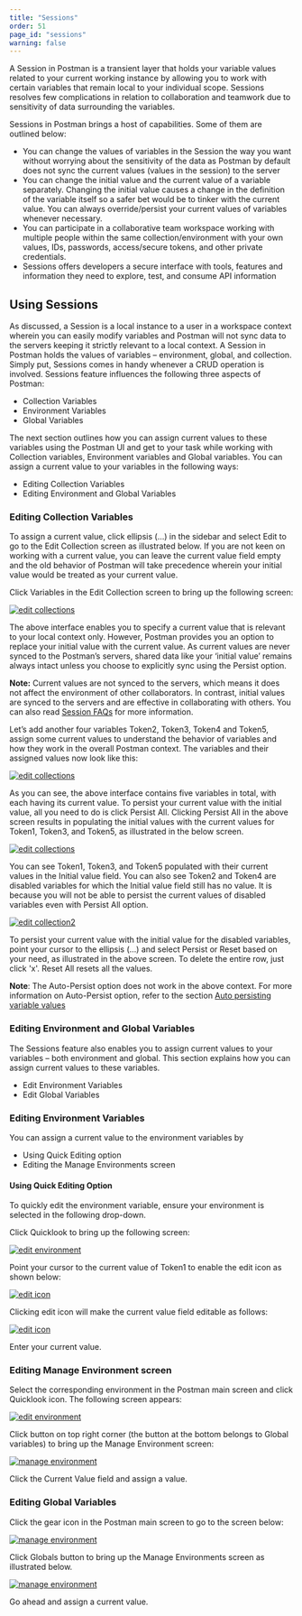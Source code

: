 ```yaml
---
title: "Sessions"
order: 51
page_id: "sessions"
warning: false
---
```


 A Session in Postman is a transient layer that holds your variable values related to your current working instance by allowing you to work with certain variables that remain local to your individual scope. Sessions resolves few complications in relation to collaboration and teamwork due to sensitivity of data surrounding the variables.

Sessions in Postman brings a host of capabilities. Some of them are outlined below:

* You can change the values of variables in the Session the way you want without worrying about the sensitivity of the data as Postman by default does not sync the current values (values in the session) to the server
* You can change the initial value and the current value of a variable separately. Changing the initial value causes a change in the definition of the variable itself so a safer bet would be to tinker with the current value. You can always override/persist your current values of variables whenever necessary.
* You can participate in a collaborative team workspace working with multiple people within the same collection/environment with your own values, IDs, passwords, access/secure tokens, and other private credentials.
* Sessions offers developers a secure interface with tools, features and information they need to explore, test, and consume API information

## Using Sessions

As discussed, a Session is a local instance to a user in a workspace context wherein you can easily modify variables and Postman will not sync data to the servers keeping it strictly relevant to a local context. A Session in Postman holds the values of variables – environment, global, and collection. Simply put, Sessions comes in handy whenever a CRUD operation is involved. Sessions feature influences the following three aspects of Postman:

* Collection Variables
* Environment Variables
* Global Variables

The next section outlines how you can assign current values to these variables using the Postman UI and get to your task while working with Collection variables, Environment variables and Global variables. You can assign a current value to your variables in the following ways:

* Editing Collection Variables
* Editing Environment and Global Variables

### Editing Collection Variables

To assign a current value, click ellipsis (…) in the sidebar and select Edit to go to the Edit Collection screen as illustrated below. If you are not keen on working  with a current value, you can leave the current value field empty and the old behavior of Postman will take precedence wherein your initial value would be treated as your current value.

Click Variables in the Edit Collection screen to bring up the following screen:

[![edit collections](https://assets.postman.com/postman-docs/Edit_Collection_CurVal1.png)](https://assets.postman.com/postman-docs/Edit_Collection_CurVal1.png)

The above interface enables you to specify a current value that is relevant to your local context only. However, Postman provides you an option to replace your initial value with the current value. As current values are never synced to the Postman’s servers, shared data like your ‘initial value’ remains always intact unless you choose to explicitly sync using the Persist option.

**Note:** Current values are not synced to the servers, which means it does not affect the environment of other collaborators. In contrast, initial values are synced to the servers and are effective in collaborating with others. You can also read [Session FAQs](https://blog.getpostman.com/2018/08/09/sessions-faq/) for more information.

Let’s add another four variables Token2, Token3, Token4 and Token5, assign some current values to understand the behavior of variables and how they work in the overall Postman context. The variables and their assigned values now look like this:

[![edit collections](https://assets.postman.com/postman-docs/Edit_Collection_CurVal2.png)](https://assets.postman.com/postman-docs/Edit_Collection_CurVal2.png)

As you can see, the above interface contains five variables in total, with each having its current value. To persist your current value with the initial value, all you need to do is click Persist All. Clicking Persist All in the above screen results in populating the initial values with the current values for Token1, Token3, and Token5, as illustrated in the below screen.

[![edit collections](https://assets.postman.com/postman-docs/Edit_Collection_CurVal3.png)](https://assets.postman.com/postman-docs/Edit_Collection_CurVal3.png)

You can see Token1, Token3, and Token5 populated with their current values in the Initial value field. You can also see Token2 and Token4 are disabled variables for which the Initial value field still has no value. It is because you will not be able to persist the current values of disabled variables even with Persist All option.

[![edit collection2](https://assets.postman.com/postman-docs/Edit_Collection_CurVal3.png)](https://assets.postman.com/postman-docs/Edit_Collection_CurVal3.png)

To persist your current value with the initial value for the disabled variables, point your cursor to the ellipsis (…) and select Persist or Reset based on your need, as illustrated in the above screen. To delete the entire row, just click 'x'. Reset All resets all the values.

**Note**: The Auto-Persist option does not work in the above context. For more information on Auto-Persist option, refer to the section [Auto persisting variable values](/docs/postman/launching-postman/settings/)

### Editing Environment and Global Variables

The Sessions feature also enables you to assign current values to your variables – both environment and global. This section explains how you can assign current values to these variables.

* Edit Environment Variables
* Edit Global Variables

### Editing Environment Variables

You can assign a current value to the environment variables by

* Using Quick Editing option
* Editing the Manage Environments screen

#### Using Quick Editing Option

To  quickly edit the environment variable, ensure your environment is selected in the following drop-down.

Click Quicklook to bring up the following screen:

[![edit environment](https://assets.postman.com/postman-docs/Edit_Env_Var5.png)](https://assets.postman.com/postman-docs/Edit_Env_Var5.png)

Point your cursor to the current value of Token1 to enable the edit icon as shown below:

[![edit icon](https://assets.postman.com/postman-docs/Edit_Env_Var3.png)](https://assets.postman.com/postman-docs/Edit_Env_Var3.png)

Clicking edit icon will make the current value field editable as follows:

[![edit icon](https://assets.postman.com/postman-docs/Edit_Env_Var4.png)](https://assets.postman.com/postman-docs/Edit_Env_Var4.png)

Enter your current value.

### Editing Manage Environment screen

Select the corresponding environment in the Postman main screen and click Quicklook icon. The following screen appears:

[![edit environment](https://assets.postman.com/postman-docs/Edit_Env_Var5.png)](https://assets.postman.com/postman-docs/Edit_Env_Var5.png)

Click  button on top right corner (the  button at the bottom belongs to Global variables) to bring up the Manage Environment screen:

[![manage environment](https://assets.postman.com/postman-docs/Manage_Env1.png)](https://assets.postman.com/postman-docs/Manage_Env1.png)

Click the Current Value field and assign a value.

### Editing Global Variables

Click the gear icon in the Postman main screen to go to the screen below:

[![manage environment](https://assets.postman.com/postman-docs/Manage_Env2.png)](https://assets.postman.com/postman-docs/Manage_Env2.png)

Click Globals button to bring up the Manage Environments screen as illustrated below.

[![manage environment](https://assets.postman.com/postman-docs/Manage_Env3.png)](https://assets.postman.com/postman-docs/Manage_Env3.png)

Go ahead and assign a current value.
